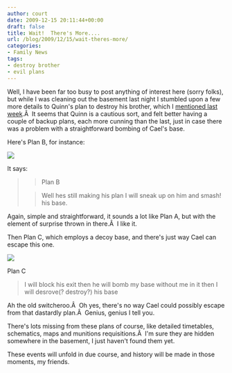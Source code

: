 ```yaml
---
author: court
date: 2009-12-15 20:11:44+00:00
draft: false
title: Wait!  There's More....
url: /blog/2009/12/15/wait-theres-more/
categories:
- Family News
tags:
- destroy brother
- evil plans
---
```


Well, I have been far too busy to post anything of interest here (sorry folks), but while I was cleaning out the basement last night I stumbled upon a few more details to Quinn's plan to destroy his brother, which I [mentioned last week](http://www.vallentyne.com/blog/2009/12/07/quinns-plan-to-destroy-his-brother/).Â  It seems that Quinn is a cautious sort, and felt better having a couple of backup plans, each more cunning than the last, just in case there was a problem with a straightforward bombing of Cael's base.

Here's Plan B, for instance:


[![](http://www.vallentyne.com/blog/wp-content/uploads/2009/12/p_1600_1200_3E1C126F-5922-49D4-BC5B-6226478438F7.jpeg)
](http://www.vallentyne.com/blog/wp-content/uploads/2009/12/p_1600_1200_3E1C126F-5922-49D4-BC5B-6226478438F7.jpeg)




It says:





<blockquote>

> 
> Plan B
> 
> 

> 
> Well hes still making his plan I will sneak up on him and smash! his base.
> 
> 
</blockquote>




Again, simple and straightforward, it sounds a lot like Plan A, but with the element of surprise thrown in there.Â  I like it.




Then Plan C, which employs a decoy base, and there's just way Cael can escape this one.




[![](http://www.vallentyne.com/blog/wp-content/uploads/2009/12/p_1600_1200_2CA2B410-068A-4C22-96FE-6B0F67B1B925.jpeg)
](http://www.vallentyne.com/blog/wp-content/uploads/2009/12/p_1600_1200_2CA2B410-068A-4C22-96FE-6B0F67B1B925.jpeg)



Plan C


<blockquote>I will block his exit then he will bomb my base without me in it then I will desrove(? destroy?) his base</blockquote>


Ah the old switcheroo.Â  Oh yes, there's no way Cael could possibly escape from that dastardly plan.Â  Genius, genius I tell you.

There's lots missing from these plans of course, like detailed timetables, schematics, maps and munitions requisitions.Â  I'm sure they are hidden somewhere in the basement, I just haven't found them yet.

These events will unfold in due course, and history will be made in those moments, my friends.
